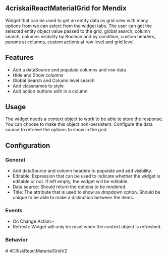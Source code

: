 ## 4criskaiReactMaterialGrid for Mendix
Widget that can be used to get an entity data as grid view with many options from we can select from the widget tabs. The user can get the selected entity object value passed to the grid, global search, column search, columns visibility by Boolean and by condition, custom headers, params at columns, custom actions at row level and grid level.

## Features
- Add a dataSource and populate columns and row data
- Hide and Show columns
- Global Search and Column level search
- Add classnames to style
- Add action buttons with in a column

## Usage
The widget needs a context object to work to be able to store the response. You can choose to make this object non-persistent. Configure the data source to retrieve the options to show in the grid.

## Configuration
### General
- Add dataSource and column headers to populate and add visibility.
- Editable: Expression that can be used to indicate whether the widget is editable or not. If left empty, the widget will be editable.
- Data source: Should return the options to be rendered.
- Title: The attribute that is used to show as dropdown option. Should be unique to be able to make a distinction between the items.

### Events
- On Change Action:- 
- Refresh: Widget will only be reset when the context object is refreshed.

### Behavior
#   4 C R i s k R e a c t M a t e r i a l G r i d V 2  
 